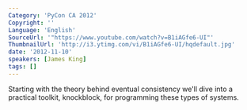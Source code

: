 ```yaml
---
Category: 'PyCon CA 2012'
Copyright: ''
Language: 'English'
SourceUrl: '"https://www.youtube.com/watch?v=B1iAGfe6-UI"'
ThumbnailUrl: 'http://i3.ytimg.com/vi/B1iAGfe6-UI/hqdefault.jpg'
date: '2012-11-10'
speakers: [James King]
tags: []
---
```

Starting with the theory behind eventual consistency we'll dive into a
practical toolkit, knockblock, for programming these types of systems.

